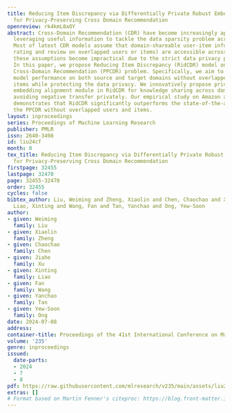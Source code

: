 ```yaml
---
title: Reducing Item Discrepancy via Differentially Private Robust Embedding Alignment
  for Privacy-Preserving Cross Domain Recommendation
openreview: rk4kmL8aOY
abstract: Cross-Domain Recommendation (CDR) have become increasingly appealing by
  leveraging useful information to tackle the data sparsity problem across domains.
  Most of latest CDR models assume that domain-shareable user-item information (e.g.,
  rating and review on overlapped users or items) are accessible across domains. However,
  these assumptions become impractical due to the strict data privacy protection policy.
  In this paper, we propose Reducing Item Discrepancy (RidCDR) model on solving Privacy-Preserving
  Cross-Domain Recommendation (PPCDR) problem. Specifically, we aim to enhance the
  model performance on both source and target domains without overlapped users and
  items while protecting the data privacy. We innovatively propose private-robust
  embedding alignment module in RidCDR for knowledge sharing across domains while
  avoiding negative transfer privately. Our empirical study on Amazon and Douban datasets
  demonstrates that RidCDR significantly outperforms the state-of-the-art models under
  the PPCDR without overlapped users and items.
layout: inproceedings
series: Proceedings of Machine Learning Research
publisher: PMLR
issn: 2640-3498
id: liu24cf
month: 0
tex_title: Reducing Item Discrepancy via Differentially Private Robust Embedding Alignment
  for Privacy-Preserving Cross Domain Recommendation
firstpage: 32455
lastpage: 32470
page: 32455-32470
order: 32455
cycles: false
bibtex_author: Liu, Weiming and Zheng, Xiaolin and Chen, Chaochao and Xu, Jiahe and
  Liao, Xinting and Wang, Fan and Tan, Yanchao and Ong, Yew-Soon
author:
- given: Weiming
  family: Liu
- given: Xiaolin
  family: Zheng
- given: Chaochao
  family: Chen
- given: Jiahe
  family: Xu
- given: Xinting
  family: Liao
- given: Fan
  family: Wang
- given: Yanchao
  family: Tan
- given: Yew-Soon
  family: Ong
date: 2024-07-08
address:
container-title: Proceedings of the 41st International Conference on Machine Learning
volume: '235'
genre: inproceedings
issued:
  date-parts:
  - 2024
  - 7
  - 8
pdf: https://raw.githubusercontent.com/mlresearch/v235/main/assets/liu24cf/liu24cf.pdf
extras: []
# Format based on Martin Fenner's citeproc: https://blog.front-matter.io/posts/citeproc-yaml-for-bibliographies/
---
```

